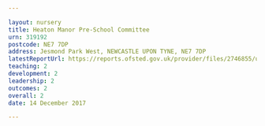 ```yaml
---

layout: nursery
title: Heaton Manor Pre-School Committee
urn: 319192
postcode: NE7 7DP
address: Jesmond Park West, NEWCASTLE UPON TYNE, NE7 7DP
latestReportUrl: https://reports.ofsted.gov.uk/provider/files/2746855/urn/319192.pdf
teaching: 2
development: 2
leadership: 2
outcomes: 2
overall: 2
date: 14 December 2017

---
```


